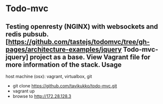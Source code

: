 Todo-mvc
==============
Testing openresty (NGINX) with websockets and redis pubsub. 
[https://github.com/tastejs/todomvc/tree/gh-pages/architecture-examples/jquery Todo-mvc-jquery] project as a base.
View Vagrant file for more information of the stack.
Usage
--------------
host machine (osx): vagrant, virtualbox, git

- git clone https://github.com/tavikukko/todo-mvc.git
- vagrant up
- browse to http://172.28.128.3
